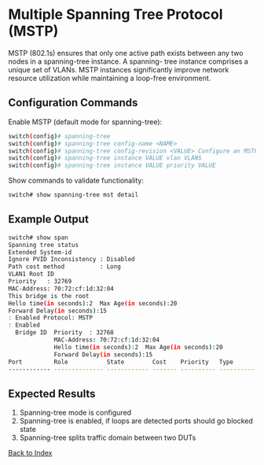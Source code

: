 # Multiple Spanning Tree Protocol (MSTP) 

MSTP (802.1s) ensures that only one active path exists between any two nodes in a spanning-tree instance. A spanning- tree instance comprises a unique set of VLANs. MSTP instances significantly improve network resource utilization while maintaining a loop-free environment. 

## Configuration Commands

Enable MSTP (default mode for spanning-tree): 

```bash
switch(config)# spanning-tree
switch(config)# spanning-tree config-name <NAME> 
switch(config)# spanning-tree config-revision <VALUE> Configure an MSTP instance and priority
switch(config)# spanning-tree instance VALUE vlan VLANS 
switch(config)# spanning-tree instance VALUE priority VALUE 
```

Show commands to validate functionality:  

```bash
switch# show spanning-tree mst detail
```

## Example Output 

```bash
switch# show span
Spanning tree status
Extended System-id
Ignore PVID Inconsistency : Disabled
Path cost method          : Long
VLAN1 Root ID 
Priority   : 32769
MAC-Address: 70:72:cf:1d:32:04
This bridge is the root
Hello time(in seconds):2  Max Age(in seconds):20
Forward Delay(in seconds):15
: Enabled Protocol: MSTP
: Enabled
  Bridge ID  Priority  : 32768
             MAC-Address: 70:72:cf:1d:32:04
             Hello time(in seconds):2  Max Age(in seconds):20
             Forward Delay(in seconds):15
Port         Role           State        Cost    Priority   Type
------------ -------------- ------------ ------- ---------- ----------
```

## Expected Results 

1. Spanning-tree mode is configured
2. Spanning-tree is enabled, if loops are detected ports should go blocked state
3. Spanning-tree splits traffic domain between two DUTs

[Back to Index](../index.md)
